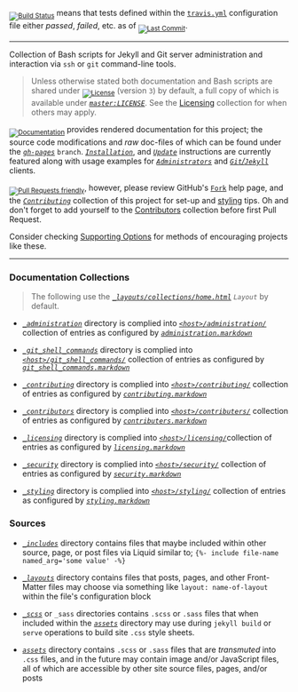 <sub>[![Build Status][badge_travis_ci]][build_travis_ci]</sub> means that tests defined within the [`travis.yml`][gh_pages_travis_yml] configuration file either _passed_, _failed_, etc. as of <sub>[![Last Commit][badge_last_commit_gh_pages]][commits_gh_pages]</sub>.


___


Collection of Bash scripts for Jekyll and Git server administration and interaction via `ssh` or `git` command-line tools.


> Unless otherwise stated both documentation and Bash scripts are shared under <sub>[![License][badge_license]][docs_license_tldr]</sub> (version `3`) by default, a full copy of which is available under [_`master:LICENSE`_][license]. See the [Licensing][docs_licensing] collection for when others may apply.


<sub>[![Documentation][badge_docs_hosting]][docs_home]</sub> provides rendered documentation for this project; the source code modifications and _raw_ doc-files of which can be found under the [_`gh-pages`_][branch_gh_pages] `branch`. [_`Installation`_][docs_install], and [_`Update`_][docs_update] instructions are currently featured along with usage examples for [_`Administrators`_][docs_administration] and [_`Git`/`Jekyll`_][docs_git_shell_commands] clients.


<sub>[![Pull Requests friendly][badge_pr_requests]][help_pull_request]</sub>, however, please review GitHub's [`Fork`][help_fork] help page, and the [_`Contributing`_][docs_contributing] collection of this project for set-up and [styling][docs_styling] tips. Oh and don't forget to add yourself to the [Contributors][dir_contributers] collection before first Pull Request.


Consider checking [Supporting Options][docs_support] for methods of encouraging projects like these.


___


### Documentation Collections


> The following use the [_`_layouts/collections/home.html`_][gh_pages_layouts_collections_home_source] _`Layout`_ by default.


- [_`_administration`_][gh_pages_administration_dir] directory is complied into [_`<host>/administration/`_][docs_administration] collection of entries as configured by [_`administration.markdown`_][gh_pages_administration_source]

- [_`_git_shell_commands`_][gh_pages_git_shell_commands_dir] directory is complied into [_`<host>/git_shell_commands/`_][docs_git_shell_commands] collection of entries as configured by [_`git_shell_commands.markdown`_][gh_pages_git_shell_commands_source]

- [_`_contributing`_][gh_pages_contributing_dir] directory is complied into [_`<host>/contributing/`_][docs_contributing] collection of entries as configured by [_`contributing.markdown`_][gh_pages_contributing_source]

- [_`_contributors`_][gh_pages_contributers_dir] directory is complied into [_`<host>/contributers/`_][docs_contributers] collection of entries as configured by [_`contributers.markdown`_][gh_pages_contributers_source]

- [_`_licensing`_][gh_pages_licensing_dir] directory is complied into [_`<host>/licensing/`_][docs_licensing]collection of entries as configured by [_`licensing.markdown`_][gh_pages_licensing_source]

- [_`_security`_][gh_pages_security_dir] directory is complied into [_`<host>/security/`_][docs_security] collection of entries as configured by [_`security.markdown`_][gh_pages_security_source]

- [_`_styling`_][gh_pages_styling_dir] directory is complied into [_`<host>/styling/`_][docs_styling] collection of entries as configured by [_`styling.markdown`_][gh_pages_styling_source]


### Sources


- [_`_includes`_][gh_pages_includes_dir] directory contains files that maybe included within other source, page, or post files via Liquid similar to; `{%- include file-name named_arg='some value' -%}`

- [_`_layouts`_][gh_pages_layouts_dir] directory contains files that posts, pages, and other Front-Matter files may choose via something like `layout: name-of-layout` within the file's configuration block

- [_`_scss`_][gh_pages_scss_dir] or `_sass` directories contains `.scss` or `.sass` files that when included within the [_`assets`_][gh_pages_assets_dir] directory may use during `jekyll build` or `serve` operations to build site `.css` style sheets.

- [_`assets`_][gh_pages_assets_dir] directory contains `.scss` or `.sass` files that are _transmuted_ into `.css` files, and in the future may contain image and/or JavaScript files, all of which are accessible by other site source files, pages, and/or posts



[help_fork]: https://help.github.com/en/articles/fork-a-repo
[help_pull_request]: https://help.github.com/en/articles/about-pull-requests

[gh_pages-source]:https://github.com/S0AndS0/Jekyll_Admin/tree/gh-pages
[gh_pages]: https://s0ands0.github.io/Jekyll_Admin/
[branch_gh_pages]: https://github.com/S0AndS0/Jekyll_Admin/tree/gh-pages
[commits_gh_pages]: https://github.com/S0AndS0/Jekyll_Admin/commits/gh-pages

[gh_pages_includes_dir]: _includes
[gh_pages_layouts_dir]: _layouts
[gh_pages_scss_dir]: _scss
[gh_pages_assets_dir]: assets


[gh_pages_layouts_collections_home_source]: _layouts/collections/home.html
[gh_pages_layouts_collections_feeds_rss_entries_source]: _layouts/collections/feeds/rss2_entries.html
[gh_pages_layouts_collections_feeds_atom_entries_source]: _layouts/collections/feeds/atom_entries.html

[gh_pages_administration_dir]: documentation/_administration
[gh_pages_administration_source]: administration.markdown

[gh_pages_git_shell_commands_dir]: documentation/_git_shell_commands
[gh_pages_git_shell_commands_source]: git_shell_commands.markdown

[gh_pages_licensing_dir]: documentation/_licensing
[gh_pages_licensing_source]: licensing.markdown

[gh_pages_contributing_dir]: documentation/_contributing
[gh_pages_contributing_source]: documentation/_contributing/contributing.markdown

[gh_pages_contributers_dir]: documentation/_contributers
[gh_pages_contributers_source]: documentation/_contributers/contributers.markdown

[gh_pages_security_dir]: documentation/_security
[gh_pages_security_source]: documentation/_security/security.markdown

[gh_pages_styling_dir]: documentation/_styling
[gh_pages_styling_source]: documentation/_styling/styling.markdown

[gh_pages_travis_yml]: .travis.yml


[license]: https://github.com/S0AndS0/Jekyll_Admin/blob/master/LICENSE
[docs_home]: https://s0ands0.github.io/Jekyll_Admin/
[docs_license_tldr]: https://s0ands0.github.io/Jekyll_Admin/licensing/gnu-agpl/
[docs_licensing]: https://s0ands0.github.io/Jekyll_Admin/licensing/
[docs_update]: https://s0ands0.github.io/Jekyll_Admin/administration/updating/
[docs_administration]: https://s0ands0.github.io/Jekyll_Admin/administration/
[docs_git_shell_commands]: https://s0ands0.github.io/Jekyll_Admin/git_shell_commands/
[docs_contributing]: https://s0ands0.github.io/Jekyll_Admin/contributing/
[docs_styling]: https://s0ands0.github.io/Jekyll_Admin/styling/
[dir_contributers]: documentation/_contributors/
[docs_contributers]: https://s0ands0.github.io/Jekyll_Admin/contributers/
[docs_security]: https://s0ands0.github.io/Jekyll_Admin/security/
[docs_styling]: https://s0ands0.github.io/Jekyll_Admin/styling/
[docs_support]: https://s0ands0.github.io/Jekyll_Admin/support/
[docs_install]: https://s0ands0.github.io/Jekyll_Admin/administration/installation/
[docs_updating]: https://s0ands0.github.io/Jekyll_Admin/administration/updating/


[build_travis_ci]: https://travis-ci.com/S0AndS0/Jekyll_Admin

[badge_travis_ci]: https://travis-ci.com/S0AndS0/Jekyll_Admin.svg?branch=gh-pages
[badge_last_commit_gh_pages]: https://img.shields.io/github/last-commit/S0AndS0/Jekyll_Admin/gh-pages.svg?color=005571
[badge_docs_hosting]: https://img.shields.io/website/https/s0ands0.github.io/Jekyll_Admin.svg?down_color=darkred&down_message=Offline&label=GitHub%20Pages&logo=github&logoColor=lightgreen&up_color=005571&up_message=Online

[badge_license]: https://img.shields.io/github/license/S0AndS0/Jekyll_Admin.svg?color=005571
[badge_pr_requests]: https://img.shields.io/badge/Pull_Request-friendly-005571.svg
